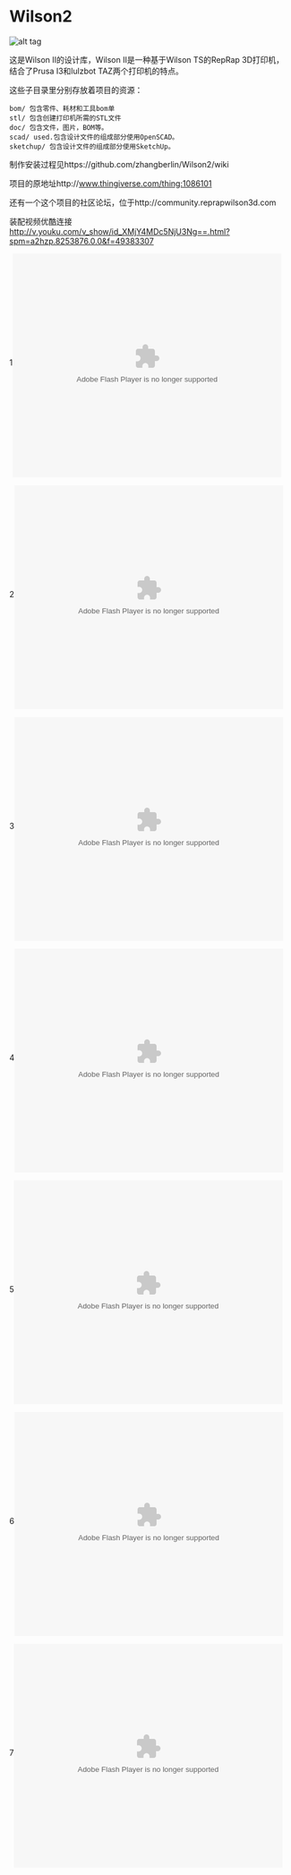 # Wilson2

![alt tag](https://github.com/mjrice/Wilson2/blob/master/doc/wilson-source-weblogo-swjtu.png)

这是Wilson II的设计库，Wilson II是一种基于Wilson TS的RepRap 3D打印机，结合了Prusa I3和lulzbot TAZ两个打印机的特点。

这些子目录里分别存放着项目的资源：

	bom/ 包含零件、耗材和工具bom单
    stl/ 包含创建打印机所需的STL文件
    doc/ 包含文件，图片，BOM等。
    scad/ used.包含设计文件的组成部分使用OpenSCAD。
    sketchup/ 包含设计文件的组成部分使用SketchUp。


制作安装过程见https://github.com/zhangberlin/Wilson2/wiki

项目的原地址http://www.thingiverse.com/thing:1086101

还有一个这个项目的社区论坛，位于http://community.reprapwilson3d.com

装配视频优酷连接
http://v.youku.com/v_show/id_XMjY4MDc5NjU3Ng==.html?spm=a2hzp.8253876.0.0&f=49383307

1<embed src='http://player.youku.com/player.php/Type/Folder/Fid//Ob//sid/XMjY4MDc5NjU3Ng==/v.swf' quality='high' width='480' height='400' align='middle' allowScriptAccess='always' allowFullScreen='true' mode='transparent' type='application/x-shockwave-flash'></embed>

2<embed src='http://player.youku.com/player.php/Type/Folder/Fid//Ob//sid/XMjY4MDgwNDE3Ng==/v.swf' quality='high' width='480' height='400' align='middle' allowScriptAccess='always' allowFullScreen='true' mode='transparent' type='application/x-shockwave-flash'></embed>

3<embed src='http://player.youku.com/player.php/Type/Folder/Fid//Ob//sid/XMjY4MDgwODY1Ng==/v.swf' quality='high' width='480' height='400' align='middle' allowScriptAccess='always' allowFullScreen='true' mode='transparent' type='application/x-shockwave-flash'></embed>

4<embed src='http://player.youku.com/player.php/Type/Folder/Fid//Ob//sid/XMjY4MDgyNDUyMA==/v.swf' quality='high' width='480' height='400' align='middle' allowScriptAccess='always' allowFullScreen='true' mode='transparent' type='application/x-shockwave-flash'></embed>

5<embed src='http://player.youku.com/player.php/Type/Folder/Fid//Ob//sid/XMjY4MDgzMDc4OA==/v.swf' quality='high' width='480' height='400' align='middle' allowScriptAccess='always' allowFullScreen='true' mode='transparent' type='application/x-shockwave-flash'></embed>

6<embed src='http://player.youku.com/player.php/Type/Folder/Fid//Ob//sid/XMjY4MDg0NTE4OA==/v.swf' quality='high' width='480' height='400' align='middle' allowScriptAccess='always' allowFullScreen='true' mode='transparent' type='application/x-shockwave-flash'></embed>

7<embed src='http://player.youku.com/player.php/Type/Folder/Fid//Ob//sid/XMjY4MDk2MDMyOA==/v.swf' quality='high' width='480' height='400' align='middle' allowScriptAccess='always' allowFullScreen='true' mode='transparent' type='application/x-shockwave-flash'></embed>
